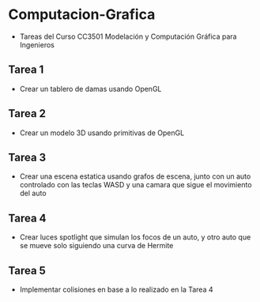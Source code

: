 # Computacion-Grafica

- Tareas del Curso CC3501 Modelación y Computación Gráfica para Ingenieros

## Tarea 1

- Crear un tablero de damas usando OpenGL

## Tarea 2 

- Crear un modelo 3D usando primitivas de OpenGL

## Tarea 3

- Crear una escena estatica usando grafos de escena, junto con un auto controlado con las teclas WASD y una camara que sigue el movimiento del auto

## Tarea 4

- Crear luces spotlight que simulan los focos de un auto, y otro auto que se mueve solo siguiendo una curva de Hermite

## Tarea 5

- Implementar colisiones en base a lo realizado en la Tarea 4
